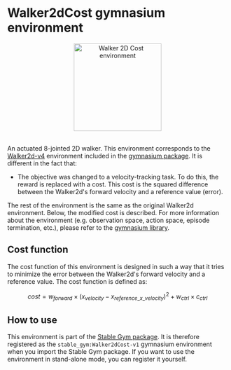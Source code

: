 # Walker2dCost gymnasium environment

<div align="center">
    <img src="https://github.com/rickstaa/stable-gym/assets/17570430/df3d8481-8258-48cd-8e91-f74257c0e1aa" alt="Walker 2D Cost environment" width="200px">
</div>
</br>

An actuated 8-jointed 2D walker. This environment corresponds to the [Walker2d-v4](https://gymnasium.farama.org/environments/mujoco/walker2d) environment included in the [gymnasium package](https://gymnasium.farama.org/). It is different in the fact that:

*   The objective was changed to a velocity-tracking task. To do this, the reward is replaced with a cost. This cost is the squared
    difference between the Walker2d's forward velocity and a reference value (error).

The rest of the environment is the same as the original Walker2d environment. Below, the modified cost is described. For more information about the environment (e.g. observation space, action space, episode termination, etc.), please refer to the [gymnasium library](https://gymnasium.farama.org/environments/mujoco/walker2d/).

## Cost function

The cost function of this environment is designed in such a way that it tries to minimize the error between the Walker2d's forward velocity and a reference value. The cost function is defined as:

$$
cost = w_{forward} \times (x_{velocity} - x_{reference\_x\_velocity})^2 + w_{ctrl} \times c_{ctrl}
$$

## How to use

This environment is part of the [Stable Gym package](https://github.com/rickstaa/stable-gym). It is therefore registered as the `stable_gym:Walker2dCost-v1` gymnasium environment when you import the Stable Gym package. If you want to use the environment in stand-alone mode, you can register it yourself.
